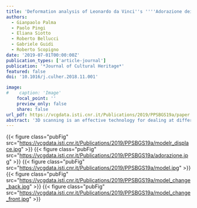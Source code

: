 ```yaml
---
title: 'Deformation analysis of Leonardo da Vinci''s ''''Adorazione dei Magi'''' through temporal unrelated 3D digitization'
authors:
  - Gianpaolo Palma
  - Paolo Pingi
  - Eliana Siotto
  - Roberto Bellucci
  - Gabriele Guidi
  - Roberto Scopigno
date: '2019-07-01T00:00:00Z'
publication_types: ['article-journal']
publication: '*Journal of Cultural Heritage*'
featured: false
doi: '10.1016/j.culher.2018.11.001'

image:
#    caption: 'Image'
    focal_point: ''
    preview_only: false
    share: false
url_pdf: https://vcgdata.isti.cnr.it/Publications/2019/PPSBGS19a/paper.pdf
abstract: '3D scanning is an effective technology for dealing at different levels the state of  conservation/deformation of a panel painting, from the micro-geometry of the craquelure to the macro-geometry of the supported used. Unfortunately, the current solutions used to analyze multiple 3D scans acquired over time are based on very controlled acquisition procedures, such as the use of target reference points that are stationary over time and fixed to the artwork, or on complex hardware setups to keep the acquisition device fixed to the artwork. These procedures are challenging when a long monitoring period is involved or during restoration when the painting may be moved several times. This paper presents a new and robust approach to observe and quantify the panel deformations of artworks by comparing 3D models acquired with different scanning devices at different times. The procedure is based on a non-rigid registration algorithm that deforms one 3D model over the other in a controlled way, extracting the real deformation field. We apply the method to the 3D scanning data of the unfinished panel painting ''''Adorazione dei Magi'''' by Leonardo da Vinci. The data were acquired in 2002 and 2015. First, we analyze the two 3D models with the classical distance from the ideal flat plane of the painting. Then we study the type of deformation of each plank of the support by fitting a quadric surface. Finally, we compare the models before and after the deformation computed by a non-rigid registration algorithm. This last comparison enables the panel deformation to be separated from the structural changes (e.g. the structural restorations on the back and the missing pieces) of the artwork in a more robust way.'
---
```

{{< figure class="pubFig" src="https://vcgdata.isti.cnr.it/Publications/2019/PPSBGS19a/modelr_displace.jpg" >}}
{{< figure class="pubFig" src="https://vcgdata.isti.cnr.it/Publications/2019/PPSBGS19a/adorazione.jpg" >}}
{{< figure class="pubFig" src="https://vcgdata.isti.cnr.it/Publications/2019/PPSBGS19a/model.jpg" >}}
{{< figure class="pubFig" src="https://vcgdata.isti.cnr.it/Publications/2019/PPSBGS19a/model_change_back.jpg" >}}
{{< figure class="pubFig" src="https://vcgdata.isti.cnr.it/Publications/2019/PPSBGS19a/model_change_front.jpg" >}}
